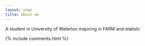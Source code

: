 ```yaml
---
layout: page
title: About me
---
```


A student in University of Waterloo majoring in FARM and statistc

{% include comments.html %}
